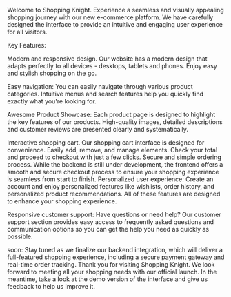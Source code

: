 Welcome to Shopping Knight. 
Experience a seamless and visually appealing shopping journey with our new e-commerce platform. We have carefully designed the interface to provide an intuitive and engaging user experience for all visitors. 

Key Features: 


Modern and responsive design. Our website has a modern design that adapts perfectly to all devices - desktops, tablets and phones. Enjoy easy and stylish shopping on the go. 


Easy navigation: You can easily navigate through various product categories. Intuitive menus and search features help you quickly find exactly what you're looking for. 


Awesome Product Showcase: Each product page is designed to highlight the key features of our products. High-quality images, detailed descriptions and customer reviews are presented clearly and systematically. 

Interactive shopping cart. Our shopping cart interface is designed for convenience. Easily add, remove, and manage elements. Check your total and proceed to checkout with just a few clicks. Secure and simple ordering process. While the backend is still under development, the frontend offers a smooth and secure checkout process to ensure your shopping experience is seamless from start to finish. 
Personalized user experience: Create an account and enjoy personalized features like wishlists, order history, and personalized product recommendations. All of these features are designed to enhance your shopping experience. 


Responsive customer support: Have questions or need help? Our customer support section provides easy access to frequently asked questions and communication options so you can get the help you need as quickly as possible. 

soon: Stay tuned as we finalize our backend integration, which will deliver a full-featured shopping experience, including a secure payment gateway and real-time order tracking. Thank you for visiting Shopping Knight. We look forward to meeting all your shopping needs with our official launch. In the meantime, take a look at the demo version of the interface and give us feedback to help us improve it.

